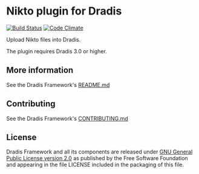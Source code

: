 # Nikto plugin for Dradis

[![Build Status](https://secure.travis-ci.org/dradis/dradis-nikto.png?branch=master)](http://travis-ci.org/dradis/dradis-nikto) [![Code Climate](https://codeclimate.com/github/dradis/dradis-nikto.png)](https://codeclimate.com/github/dradis/dradis-nikto.png)

Upload Nikto files into Dradis.

The plugin requires Dradis 3.0 or higher.


## More information

See the Dradis Framework's [README.md](https://github.com/dradis/dradisframework/blob/master/README.md)


## Contributing

See the Dradis Framework's [CONTRIBUTING.md](https://github.com/dradis/dradisframework/blob/master/CONTRIBUTING.md)


## License

Dradis Framework and all its components are released under [GNU General Public License version 2.0](http://www.gnu.org/licenses/old-licenses/gpl-2.0.html) as published by the Free Software Foundation and appearing in the file LICENSE included in the packaging of this file.
